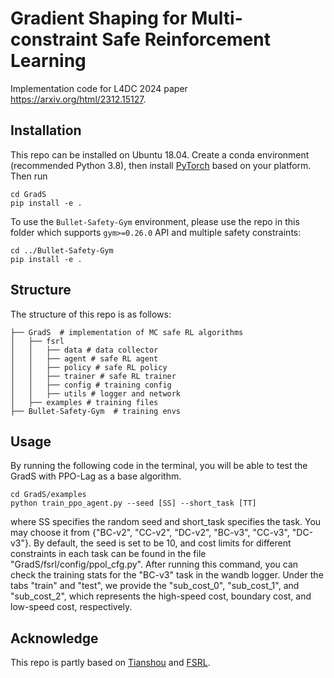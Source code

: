 # Gradient Shaping for Multi-constraint Safe Reinforcement Learning
Implementation code for L4DC 2024 paper https://arxiv.org/html/2312.15127.

## Installation

This repo can be installed on Ubuntu 18.04. Create a conda environment (recommended Python 3.8), then install [PyTorch](https://pytorch.org/get-started/locally/) based on your platform. Then run
```
cd GradS
pip install -e .
```

To use the `Bullet-Safety-Gym` environment, please use the repo in this folder which supports `gym>=0.26.0` API and multiple safety constraints:

```
cd ../Bullet-Safety-Gym
pip install -e .
```

## Structure
The structure of this repo is as follows:
```
├── GradS  # implementation of MC safe RL algorithms
│   ├── fsrl
│   │   ├── data # data collector
│   │   ├── agent # safe RL agent
│   │   ├── policy # safe RL policy
│   │   ├── trainer # safe RL trainer
│   │   ├── config # training config
│   │   ├── utils # logger and network 
│   ├── examples # training files
├── Bullet-Safety-Gym  # training envs
```

## Usage
By running the following code in the terminal, you will be able to test the GradS with PPO-Lag as a base algorithm.
```
cd GradS/examples
python train_ppo_agent.py --seed [SS] --short_task [TT]
```
where SS specifies the random seed and short_task specifies the task. You may choose it from \{"BC-v2", "CC-v2", "DC-v2", "BC-v3", "CC-v3", "DC-v3"\}.
By default, the seed is set to be 10, and cost limits for different constraints in each task can be found in the file "GradS/fsrl/config/ppol_cfg.py". After running this command, you can check the training stats for the "BC-v3" task in the wandb logger. Under the tabs "train" and "test", we provide the "sub_cost_0", "sub_cost_1", and "sub_cost_2", which represents the high-speed cost, boundary cost, and low-speed cost, respectively. 

## Acknowledge
This repo is partly based on [Tianshou](https://github.com/thu-ml/tianshou) and [FSRL](https://github.com/liuzuxin/FSRL).


<!-- ## Contributing

The main maintainer of this project is: [Yihang Yao](yihangya@andrew.cmu.edu) -->

